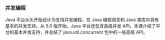 ### 并发编程
Java 平台从头开始设计为支持并发编程，在 Java 编程语言和 Java 类库中具有基本的并发支持。从 5.0 版开始，Java 平台还包含高级并发 API。本课介绍了平台的基本并发支持，并总结了 java.util.concurrent 包中的一些高级 API。
